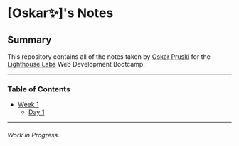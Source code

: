 # [Oskar✨]'s Notes
## Summary

This repository contains all of the notes taken by [Oskar Pruski](https://github.com/acronaut1) for the [Lighthouse Labs](https://lighthouselabs.ca) Web Development Bootcamp.

---
### Table of Contents
* [Week 1](/Week_1)
  * [Day 1](/Week_1/Day_1)


---
###### Work in Progress..

